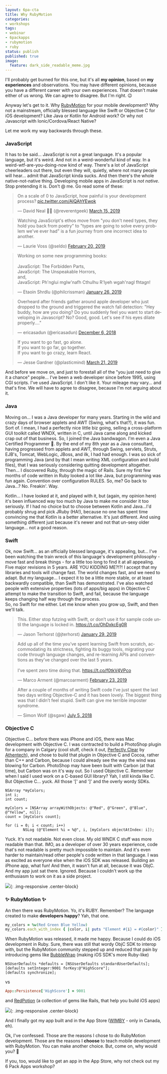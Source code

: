 ```yaml
---
layout: 6pa-cta
title: Why RubyMotion 
categories:
- workshops
tags:
- webinar
- 6packapps
- rubymotion
- ruby
status: publish
published: true
image:
  feature: dark_side_readable_meme.jpg
---
```

I'll probably get burned for this one, but it's all **my opinion**, based on **my experiences** and 
observations. You may have different opinions, because you have a different career with your own 
experiences.  That doesn't make either of us wrong.  We can agree to disagree. But I'm right. 😉
 
Anyway let's get to it.  Why [RubyMotion](http://rubymotion.com) for your mobile development?  Why not a mainstream, 
officially blessed language like Swift or Objective C for iOS development?  Like Java or Kotlin 
for Android work?  Or why not Javascript with Ionic/Cordova/React Native?

Let me work my way backwards through these.  

### JavaScript

It has to be said... JavaScript is not a great language. It's a popular language, but it's weird.
And not in a weird-wonderful kind of way. In a weird-wtf-are-you-doing-now kind of way. There's a 
lot of JavaScript cheerleaders out there, but even they will, quietly, where not many people will 
hear... admit that JavaScript kinda sucks.  And then there's the whole native-not-native thing.
Developing mobile apps in JavaScript is *not* *native*. Stop pretending it is. Don't @ me. Go read 
some of these:

<blockquote class="twitter-tweet" data-lang="en"><p lang="en" dir="ltr">On a scale of 0 to JavaScript, how painful is your development process? <a href="https://t.co/AIQAhYEwok">pic.twitter.com/AIQAhYEwok</a></p>&mdash; David Neal 🥓🥑 (@reverentgeek) <a href="https://twitter.com/reverentgeek/status/1106603703522480130?ref_src=twsrc%5Etfw">March 15, 2019</a></blockquote> <script async src="https://platform.twitter.com/widgets.js" charset="utf-8"></script> 

<blockquote class="twitter-tweet" data-lang="en"><p lang="en" dir="ltr">Watching JavaScript&#39;s ethos move from &quot;you don&#39;t need types, they hold you back from poetry&quot; to &quot;types are going to solve every problem we&#39;ve ever had&quot; is a fun journey from one incorrect idea to another.</p>&mdash; Laurie Voss (@seldo) <a href="https://twitter.com/seldo/status/1098222731861012481?ref_src=twsrc%5Etfw">February 20, 2019</a></blockquote> <script async src="https://platform.twitter.com/widgets.js" charset="utf-8"></script> 

<blockquote class="twitter-tweet" data-lang="en"><p lang="en" dir="ltr">Working on some new programming books:<br><br>JavaScript: The Forbidden Parts,<br>JavaScript: The Unspeakable Horrors, <br>and,<br>JavaScript: Ph&#39;nglui mglw&#39;nafh Cthulhu R&#39;lyeh wgah&#39;nagl fhtagn!</p>&mdash; Etaoin Shrdlu (@philcrissman) <a href="https://twitter.com/philcrissman/status/1088984133143908352?ref_src=twsrc%5Etfw">January 26, 2019</a></blockquote> <script async src="https://platform.twitter.com/widgets.js" charset="utf-8"></script> 

<blockquote class="twitter-tweet" data-lang="en"><p lang="en" dir="ltr">Overheard after friends gather around apple developer who just dropped to the ground and triggered the watch fall detection: &quot;Hey buddy, how are you doing? Do you suddenly feel you want to start developing in Javascript? No? Good, good. Let&#39;s see if his eyes dilate properly....&quot;</p>&mdash; ericasadun (@ericasadun) <a href="https://twitter.com/ericasadun/status/1070501980395659264?ref_src=twsrc%5Etfw">December 6, 2018</a></blockquote> <script async src="https://platform.twitter.com/widgets.js" charset="utf-8"></script> 

<blockquote class="twitter-tweet" data-lang="en"><p lang="en" dir="ltr">If you want to go fast, go alone. <br>If you want to go far, go together.<br>If you want to go crazy, learn React.</p>&mdash; Jesse Gardner (@plasticmind) <a href="https://twitter.com/plasticmind/status/1108712742020628482?ref_src=twsrc%5Etfw">March 21, 2019</a></blockquote> <script async src="https://platform.twitter.com/widgets.js" charset="utf-8"></script> 

And before we move on, and just to forestall all of the "you just need to give it a chance" people...
I've been a web developer since before 1995, using CGI scripts. I've used JavaScript. I don't like 
it. Your mileage may vary... and that's fine. We will have to agree to disagree, because I'm not 
arguing about it. 

### Java

Moving on... I was a Java developer for many years. Starting in the wild and crazy days of browser 
applets and AWT (Swing, what's that?), it was fun.  Sort of.  I mean, I had a perfectly nice little 
biz going, selling a cross-platform GUI toolkit called WNDX, written in C, until Java came along 
and kicked crap out of that business.  So, I joined the Java bandwagon.  I'm even a Java Certified
Programmer 🤪.  By the end of my 8th year 
as a Java consultant, having progressed from applets and AWT, through Swing, servlets, Struts, 
EJB's, Tomcat, WebLogic, JBoss, and ilk, I had had enough.  I was so sick of programming Java (and 
by that I mean writing XML configuration and build files), that I was seriously considering quitting 
development altogether.  Then... I discovered Ruby, through the magic of Rails. Sure my first few 
months of code written in Ruby looked a lot like Java, but programming was fun again.  Convention 
over configuration RULES. So, me? Go back to Java...? No. Freakin'. Way.

Kotlin... I have looked at it, and played with it, but (again, my opinion here) it's been influenced 
way too much by Java to make me consider it too seriously. If I had no choice but to choose between 
Kotlin and Java...I'd probably shrug and pick JRuby (HA!), because no one has 
spent time convincing me that Kotlin is a better alternative. It's just different.  And using something 
different just because it's newer and not that un-sexy older language... not a good reason.  

### Swift

Ok, now Swift... as an officially blessed language, it's appealing, but... I've been watching the 
train wreck of this language's development philosophy - move fast and break things - for a little 
too long to find it at all appealing.  Five major revisions in 5 years. ARE YOU KIDDING ME?!?! I 
accept that my libraries and tools will change fast.  The world changes fast, and we need to adapt.
But my language... I expect it to be a 
little more stable, or at least backwardly compatible, than Swift has demonstrated. I've also 
watched people with extensive properties (lots of apps/big apps) in Objective C attempt to make 
the transition to Swift, and fail, because the language keeps changing half way through the process.  
So, no Swift for me either. Let me know when you grow up, Swift, and then we'll talk.

<blockquote class="twitter-tweet" data-lang="en"><p lang="en" dir="ltr">This. Either stop futzing with Swift, or don’t use it for sample code until the language is locked in. <a href="https://t.co/OhDxkcEg0R">https://t.co/OhDxkcEg0R</a></p>&mdash; Jason Terhorst (@jterhorst) <a href="https://twitter.com/jterhorst/status/1090348428310253569?ref_src=twsrc%5Etfw">January 29, 2019</a></blockquote> <script async src="https://platform.twitter.com/widgets.js" charset="utf-8"></script> 

<blockquote class="twitter-tweet" data-lang="en"><p lang="en" dir="ltr">Add up all of the time you’ve spent learning Swift from scratch, accommodating its strictness, fighting its buggy tools, migrating your code through language changes, and re-learning APIs and conventions as they’ve changed over the last 5 years.<br><br>I’ve spent zero time doing that. <a href="https://t.co/f0tkV4VPco">https://t.co/f0tkV4VPco</a></p>&mdash; Marco Arment (@marcoarment) <a href="https://twitter.com/marcoarment/status/1099406116516253696?ref_src=twsrc%5Etfw">February 23, 2019</a></blockquote> <script async src="https://platform.twitter.com/widgets.js" charset="utf-8"></script> 

<blockquote class="twitter-tweet"><p lang="en" dir="ltr">After a couple of months of writing Swift code I’ve just spent the last two days writing Objective-C and it has been lovely. The biggest thing was that I didn’t feel stupid. Swift can give me terrible imposter syndrome.</p>&mdash; Simon Wolf (@sgaw) <a href="https://twitter.com/sgaw/status/1014893180788133888?ref_src=twsrc%5Etfw">July 5, 2018</a></blockquote> <script async src="https://platform.twitter.com/widgets.js" charset="utf-8"></script>


### Objective C

Objective C... before there was iPhone and iOS, there was Mac development with Objective C. I was 
contracted to build a PhotoShop plugin for a company in Calgary (cool stuff, check it out, 
[Perfectly Clear](https://www.athentech.com/get-perfectly-clear-free-2) by [Athentech](https://www.athentech.com)), 
and chose to build that plugin in Objective C and Cocoa, rather 
than C++ and Carbon, because I could already see the way the wind was blowing for Carbon.  PhotoShop may 
have been built with Carbon (at that time), but Carbon was on it's way out.  So I used Objective C. 
Remember when I said I used work on a C-based GUI library?  Yah, I still kinda like C. But Objective C... yuck. 
All those '\[' and '\]' and the overly wordy SDKs. 

```objc
NSArray *myColors;
int i;
int count;

myColors = [NSArray arrayWithObjects: @"Red", @"Green", @"Blue", @"Yellow", nil];
count = [myColors count];

for (i = 0; i < count; i++)
        NSLog (@"Element %i = %@", i, [myColors objectAtIndex: i]);
```

Yuck. It's not readable. Not even close. My old 
WNDX C stuff was more readable than that.  IMO, as a developer of over 30 years experience, code 
that's not readable is pretty much impossible to maintain. And it's even harder to maintain/read 
other people's code written in that language. I was as excited as everyone else when the iOS SDK 
was released. Building an iPhone app, what fun! And then, it wasn't fun at all, because it was ObjC. 
And my app just sat there. Ignored. Because I couldn't work up the enthusiasm to work on it as a side 
project.

![](/img/original/Stick_Guy_Slamming_His_Head_On_Computer.gif){: .img-responsive .center-block}


### ✨ RubyMotion ✨

An then there was RubyMotion. Yo, it's RUBY. Remember? The language created to make **developers 
happy**? Yah, that one. 

```ruby
my_colors = %w(Red Green Blue Yellow)
my_colors.each_with_index { |color, i| puts "Element #{i} = #{color}" }
```
 
When RubyMotion was released, it made me happy. Because I could do iOS 
development in Ruby.  Sure, there was still that wordy ObjC SDK to interop with, but the RubyMotion 
community stepped up and reduced that pain by introducing gems like [BubbleWrap](https://github.com/rubymotion/BubbleWrap) 
(making iOS SDK's more Ruby-like)
 
```objc
NSUserDefaults *defaults = [NSUserDefaults standardUserDefaults];
[defaults setInteger:9001 forKey:@"HighScore"];
[defaults synchronize];
```

vs

```ruby
App::Persistence['HighScore'] = 9001
```
 
and [RedPotion](http://docs.redpotion.org/en/latest/) (a collection of gems like Rails, that help you build iOS apps)

![](/img/original/swapi_potion_screen.png){: .img-responsive .center-block}
 
And I finally got my app built and in the App Store ([WIMBY](https://wimby.ca) - only in Canada, eh).

Ok, I've confessed. Those are the reasons I chose to do RubyMotion development. Those are the 
reasons I **choose** to teach mobile development with RubyMotion. You can make another choice. But, 
come on, why would you? 🤘

If you, too, would like to get an app in the App Store, why not check out my 6 Pack Apps workshop?


 